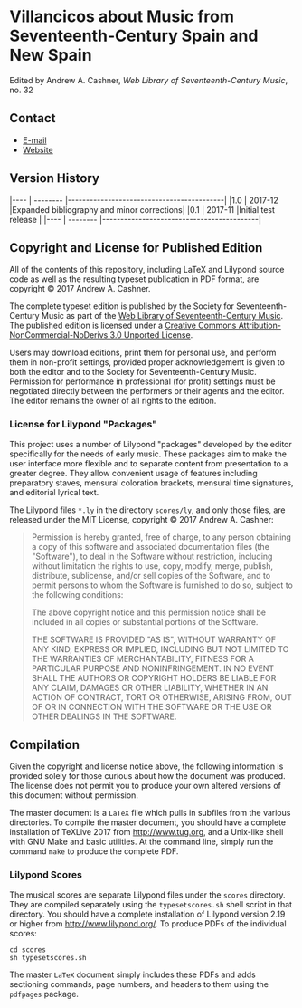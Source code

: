# Villancicos about Music from Seventeenth-Century Spain and New Spain

Edited by Andrew A. Cashner, *Web Library of Seventeenth-Century Music*, no. 32

## Contact

 - [E-mail](mailto:andrewacashner@ur.rochester.edu)
 - [Website](http://www.andrewcashner.com/villancicos/)

## Version History

|----   | --------    |-------------------------------------------|
|1.0    | 2017-12     |Expanded bibliography and minor corrections|
|0.1    | 2017-11     |Initial test release                       |
|----   | --------    |-------------------------------------------|

## Copyright and License for Published Edition

All of the contents of this repository, including LaTeX and Lilypond
source code as well as the resulting typeset publication in PDF format, are
copyright © 2017 Andrew A. Cashner.

The complete typeset edition is published by the Society for
Seventeenth-Century Music as part of the 
[Web Library of Seventeenth-Century Music](http://www.sscm-wlscm.org).
The published edition is licensed under a 
[Creative Commons Attribution-NonCommercial-NoDerivs 3.0 
Unported License](\url{https://creativecommons.org/licenses/by-nc-nd/3.0/}).

Users may download editions, print them for personal use, and perform them
in non-profit settings, provided proper acknowledgement is given to both the
editor and to the Society for Seventeenth-Century Music. 
Permission for performance in professional (for profit) settings must be
negotiated directly between the performers or their agents and the editor.
The editor remains the owner of all rights to the edition.

### License for Lilypond "Packages" 

This project uses a number of Lilypond "packages" developed by the editor
specifically for the needs of early music.
These packages aim to make the user interface more flexible and to separate
content from presentation to a greater degree.
They allow convenient usage of features including preparatory staves, mensural
coloration brackets, mensural time signatures, and editorial lyrical text.

The Lilypond files `*.ly` in the directory `scores/ly`, and only those files,
are released under the MIT License, copyright © 2017 Andrew A. Cashner:

> Permission is hereby granted, free of charge, to any person obtaining a copy
> of this software and associated documentation files (the "Software"), to deal
> in the Software without restriction, including without limitation the rights
> to use, copy, modify, merge, publish, distribute, sublicense, and/or sell
> copies of the Software, and to permit persons to whom the Software is
> furnished to do so, subject to the following conditions:
> 
> The above copyright notice and this permission notice shall be included in all
> copies or substantial portions of the Software.
> 
> THE SOFTWARE IS PROVIDED "AS IS", WITHOUT WARRANTY OF ANY KIND, EXPRESS OR
> IMPLIED, INCLUDING BUT NOT LIMITED TO THE WARRANTIES OF MERCHANTABILITY,
> FITNESS FOR A PARTICULAR PURPOSE AND NONINFRINGEMENT. IN NO EVENT SHALL THE
> AUTHORS OR COPYRIGHT HOLDERS BE LIABLE FOR ANY CLAIM, DAMAGES OR OTHER
> LIABILITY, WHETHER IN AN ACTION OF CONTRACT, TORT OR OTHERWISE, ARISING FROM,
> OUT OF OR IN CONNECTION WITH THE SOFTWARE OR THE USE OR OTHER DEALINGS IN THE
> SOFTWARE.

## Compilation

Given the copyright and license notice above, the following information is
provided solely for those curious about how the document was produced. 
The license does not permit you to produce your own altered versions of this
document without permission.

The master document is a `LaTeX` file which pulls in subfiles from the various
directories.
To compile the master document, you should have a complete installation of
TeXLive 2017 from <http://www.tug.org>, and a Unix-like shell with GNU Make and
basic utilities.
At the command line, simply run the command `make` to produce the complete PDF.

### Lilypond Scores

The musical scores are separate Lilypond files under the `scores` directory. 
They are compiled separately using the `typesetscores.sh` shell script in that
directory. 
You should have a complete installation of Lilypond version 2.19 or higher from
<http://www.lilypond.org/>.
To produce PDFs of the individual scores:

    cd scores
    sh typesetscores.sh

The master `LaTeX` document simply includes these PDFs and adds sectioning
commands, page numbers, and headers to them using the `pdfpages` package.
